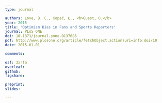 ```yaml
---
type: journal

authors: Love, B. C., Kopeć, Ł., <b>Guest, O.</b>
year: 2015
title: 'Optimism Bias in Fans and Sports Reporters'
journal: PLoS ONE
doi: 10.1371/journal.pone.0137685
pdf: http://www.plosone.org/article/fetchObject.action?uri=info:doi/10.1371/journal.pone.0137685&representation=PDF
date: 2015-01-01

comments:

osf: 3xrfa
overleaf:
github:
figshare:

preprint:
slides:

---
```

